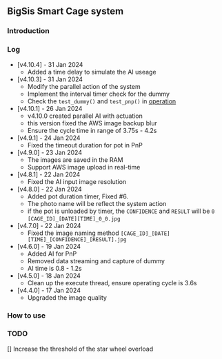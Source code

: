 ## BigSis Smart Cage system

### Introduction

### Log
- [v4.10.4] - 31 Jan 2024
  - Added a time delay to simulate the AI useage
- [v4.10.3] - 31 Jan 2024
  - Modify the parallel action of the system
  - Implement the interval timer check for the dummy
  - Check the ```test_dummy()``` and ```test_pnp()``` in [operation](src/operation/__init__.py)
- [v4.10.1] - 26 Jan 2024
  - v4.10.0 created parallel AI with actuation
  - this version fixed the AWS image backup blur
  - Ensure the cycle time in range of 3.75s - 4.2s
- [v4.9.1] - 24 Jan 2024
  - Fixed the timeout duration for pot in PnP
- [v4.9.0] - 23 Jan 2024
  - The images are saved in the RAM
  - Support AWS image upload in real-time
- [v4.8.1] - 22 Jan 2024
  - Fixed the AI input image resolution
- [v4.8.0] - 22 Jan 2024
  - Added pot duration timer, Fixed #6.
  - The photo name will be reflect the system action
  - if the pot is unloaded by timer, the ```CONFIDENCE``` and ```RESULT``` will be ```0```
  ```[CAGE_ID]_[DATE][TIME]_0_0.jpg```
- [v4.7.0] - 22 Jan 2024
  - Fixed the image naming method
  ```[CAGE_ID]_[DATE][TIME]_[CONFIDENCE]_[RESULT].jpg```
- [v4.6.0] - 19 Jan 2024
  - Added AI for PnP
  - Removed data streaming and capture of dummy
  - AI time is 0.8 - 1.2s 
- [v4.5.0] - 18 Jan 2024
  - Clean up the execute thread, ensure operating cycle is 3.6s 
- [v4.4.0] - 17 Jan 2024
  - Upgraded the image quality 

### How to use


### TODO
[] Increase the threshold of the star wheel overload

